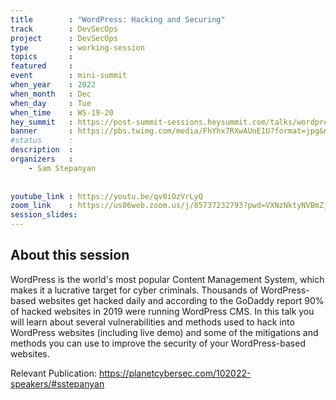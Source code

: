 ```yaml
---
title        : "WordPress: Hacking and Securing"
track        : DevSecOps
project      : DevSecOps
type         : working-session
topics       : 
featured     :
event        : mini-summit
when_year    : 2022
when_month   : Dec
when_day     : Tue
when_time    : WS-19-20
hey_summit   : https://post-summit-sessions.heysummit.com/talks/wordpress-hacking-and-securing/
banner       : https://pbs.twimg.com/media/FhYhx7RXwAUnE1U?format=jpg&name=medium
#status      : 
description  :
organizers   :
    - Sam Stepanyan
  
     
youtube_link : https://youtu.be/qv0iOzVrLyQ
zoom_link    : https://us06web.zoom.us/j/85737232793?pwd=VXNzNktyNVBmZjhHd0diNnh2eG0rQT09
session_slides:
---
```




## About this session
WordPress is the world's most popular Content Management System, which makes it a lucrative target for cyber criminals. Thousands of WordPress-based websites get hacked daily and according to the GoDaddy report 90% of hacked websites in 2019 were running WordPress CMS. In this talk you will learn about several vulnerabilities and methods used to hack into WordPress websites (including live demo) and some of the mitigations and methods you can use to improve the security of your WordPress-based websites.

Relevant Publication:
https://planetcybersec.com/102022-speakers/#sstepanyan

